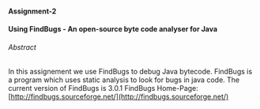#### Assignment-2
#### Using FindBugs - An open-source byte code analyser for Java

###### Abstract

In this assignement we use FindBugs to debug Java bytecode.
FindBugs is a program which uses static analysis to look for bugs in java code.
The current version of FindBugs is 3.0.1
 FindBugs Home-Page:[http://findbugs.sourceforge.net/](http://findbugs.sourceforge.net/)
